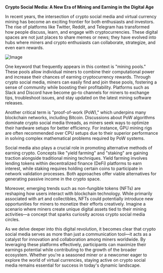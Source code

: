 **Crypto Social Media: A New Era of Mining and Earning in the Digital Age**

In recent years, the intersection of crypto social media and virtual currency mining has become an exciting frontier for both enthusiasts and investors. The rise of platforms like Twitter, Reddit, and Telegram has transformed how people discuss, learn, and engage with cryptocurrencies. These digital spaces are not just places to share memes or news; they have evolved into hubs where miners and crypto enthusiasts can collaborate, strategize, and even earn rewards.

![Image](https://github.com/user-attachments/assets/31692037-0104-4703-abd1-696b6a7dd41b)

One keyword that frequently appears in this context is "mining pools." These pools allow individual miners to combine their computational power and increase their chances of earning cryptocurrency rewards. Through crypto social media, miners can easily find and join these pools, fostering a sense of community while boosting their profitability. Platforms such as Slack and Discord have become go-to channels for miners to exchange tips, troubleshoot issues, and stay updated on the latest mining software releases.

Another critical term is "proof-of-work (PoW)," which underpins many blockchain networks, including Bitcoin. Discussions about PoW algorithms dominate crypto social media threads, as miners seek ways to optimize their hardware setups for better efficiency. For instance, GPU mining rigs are often recommended over CPU setups due to their superior performance in solving complex mathematical problems required by PoW systems.

Social media also plays a crucial role in promoting alternative methods of earning crypto. Concepts like "yield farming" and "staking" are gaining traction alongside traditional mining techniques. Yield farming involves lending tokens within decentralized finance (DeFi) platforms to earn interest, while staking requires holding certain coins to participate in network validation processes. Both approaches offer viable alternatives for generating passive income in the crypto space.

Moreover, emerging trends such as non-fungible tokens (NFTs) are reshaping how users interact with blockchain technology. While primarily associated with art and collectibles, NFTs could potentially introduce new opportunities for miners to monetize their efforts creatively. Imagine a scenario where miners create unique digital assets tied to their mining activities—a concept that sparks curiosity across crypto social media circles.

As we delve deeper into this digital revolution, it becomes clear that crypto social media serves as more than just a communication tool—it acts as a catalyst for innovation and collaboration among miners worldwide. By leveraging these platforms effectively, participants can maximize their earnings potential while contributing to the growth of the broader ecosystem. Whether you're a seasoned miner or a newcomer eager to explore the world of virtual currencies, staying active on crypto social media remains essential for success in today's dynamic landscape.